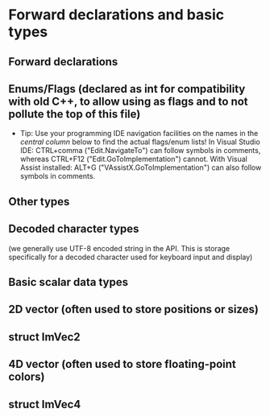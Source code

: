 # Forward declarations and basic types
## Forward declarations
## Enums/Flags (declared as int for compatibility with old C++, to allow using as flags and to not pollute the top of this file)
- Tip: Use your programming IDE navigation facilities on the names in the _central column_ below to find the actual flags/enum lists!
In Visual Studio IDE: CTRL+comma ("Edit.NavigateTo") can follow symbols in comments, whereas CTRL+F12 ("Edit.GoToImplementation") cannot.
With Visual Assist installed: ALT+G ("VAssistX.GoToImplementation") can also follow symbols in comments.
## Other types
## Decoded character types
(we generally use UTF-8 encoded string in the API. This is storage specifically for a decoded character used for keyboard input and display)
## Basic scalar data types
## 2D vector (often used to store positions or sizes)
## struct  **<struct> ImVec2**
## 4D vector (often used to store floating-point colors)
## struct  **<struct> ImVec4**
